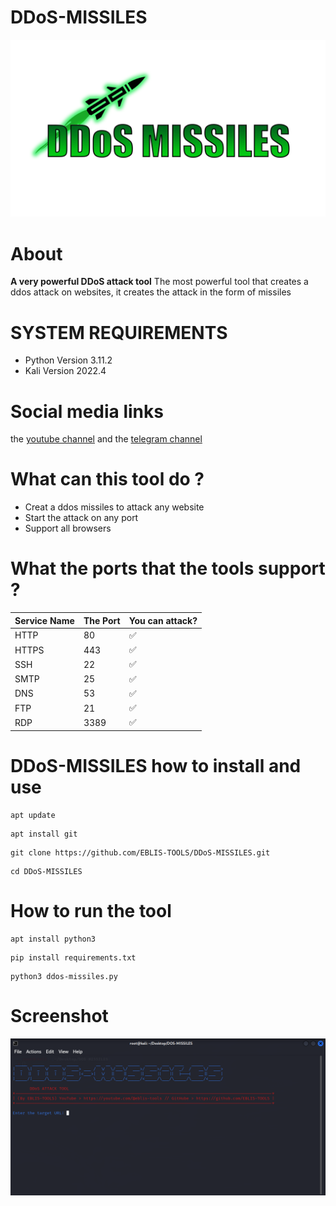 # DDoS-MISSILES
<img alt="wifi-atk" src="github/icons/doslogo.png" height="40%" width="100%" />

# About
<b>A very powerful DDoS attack tool</b>
The most powerful tool that creates a ddos attack on websites, it creates the attack in the form of missiles

# SYSTEM REQUIREMENTS
 <ul>
 <li>Python Version 3.11.2</li>
 <li>Kali Version 2022.4</li>
 </ul>

# Social media links
the <a href="https://www.youtube.com/@eblis-tools">youtube channel</a> and the
<a href="https://t.me/EBLISTOOLScommunity">telegram channel</a>
 
# What can this tool do ?

<ul>
 <li>Creat a ddos missiles to attack any website</li>
 <li>Start the attack on any port</li>
 <li>Support all browsers</li>
 </ul>

# What the ports that the tools support ? 

| Service Name   | The Port | You can attack?    |
| -------------- |--------- | ------------------ |
| HTTP           |    80    | :white_check_mark: |
| HTTPS          |   443    | :white_check_mark: |
| SSH            |    22    | :white_check_mark: |
| SMTP           |    25    | :white_check_mark: |
| DNS            |    53    | :white_check_mark: |
| FTP            |    21    | :white_check_mark: |
| RDP            |   3389   | :white_check_mark: |


# DDoS-MISSILES how to install and use

```
apt update
```
```
apt install git
```
```
git clone https://github.com/EBLIS-TOOLS/DDoS-MISSILES.git
```
```
cd DDoS-MISSILES
```

# How to run the tool

```
apt install python3  
```
```
pip install requirements.txt
```
```
python3 ddos-missiles.py
```

# Screenshot


<img alt="wifi-atk" src="github/icons/dos2.png" height="40%" width="100%" />
